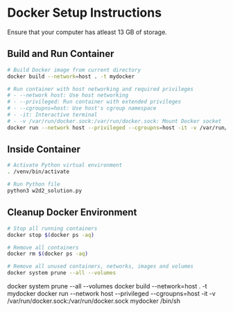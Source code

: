 # Docker Setup Instructions

Ensure that your computer has atleast 13 GB of storage.

## Build and Run Container
```bash
# Build Docker image from current directory
docker build --network=host . -t mydocker

# Run container with host networking and required privileges
# - --network host: Use host networking
# - --privileged: Run container with extended privileges
# - --cgroupns=host: Use host's cgroup namespace
# - -it: Interactive terminal
# - -v /var/run/docker.sock:/var/run/docker.sock: Mount Docker socket
docker run --network host --privileged --cgroupns=host -it -v /var/run/docker.sock:/var/run/docker.sock mydocker /bin/sh
```

## Inside Container
```bash
# Activate Python virtual environment
. /venv/bin/activate

# Run Python file
python3 w2d2_solution.py
```

## Cleanup Docker Environment
```bash
# Stop all running containers
docker stop $(docker ps -aq)

# Remove all containers
docker rm $(docker ps -aq)

# Remove all unused containers, networks, images and volumes
docker system prune --all --volumes
```

docker system prune --all --volumes
docker build --network=host . -t mydocker
docker run --network host --privileged --cgroupns=host -it -v /var/run/docker.sock:/var/run/docker.sock mydocker /bin/sh